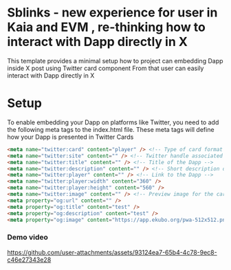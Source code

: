 # Sblinks - new experience for user in Kaia and EVM , re-thinking how to interact with Dapp directly in X

This template provides a minimal setup how to project can embedding Dapp inside X post using Twitter card component 
From that user can easily interact with Dapp directly in X 

# Setup
To enable embedding your Dapp on platforms like Twitter, you need to add the following meta tags to the index.html file. These meta tags will define how your Dapp is presented in Twitter Cards 
```html
<meta name="twitter:card" content="player" /> <!-- Type of card format used for embedding -->
<meta name="twitter:site" content="" /> <!-- Twitter handle associated with the Dapp -->
<meta name="twitter:title" content="" /> <!-- Title of the Dapp -->
<meta name="twitter:description" content="" /> <!-- Short description of the Dapp -->
<meta name="twitter:player" content="" /> <!-- Link to the Dapp -->
<meta name="twitter:player:width" content="360" />
<meta name="twitter:player:height" content="560" />
<meta name="twitter:image" content="" /> <!-- Preview image for the card -->
<meta property="og:url" content="" />
<meta property="og:title" content="test" />
<meta property="og:description" content="test" />
<meta property="og:image" content="https://app.ekubo.org/pwa-512x512.png" />
```
### Demo video

https://github.com/user-attachments/assets/93124ea7-65b4-4c78-9ec8-c46e27343e28

